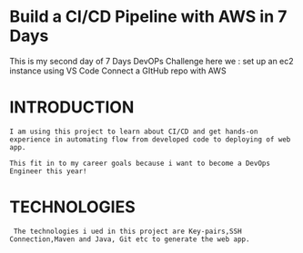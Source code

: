 # Build a CI/CD Pipeline with AWS in 7 Days
 This is my second day of 7 Days DevOPs Challenge here we : 
        set up an ec2 instance using VS Code
        Connect a GItHub repo with AWS
# INTRODUCTION
    I am using this project to learn about CI/CD and get hands-on experience in automating flow from developed code to deploying of web app.

    This fit in to my career goals because i want to become a DevOps Engineer this year!

# TECHNOLOGIES
     The technologies i ued in this project are Key-pairs,SSH Connection,Maven and Java, Git etc to generate the web app.